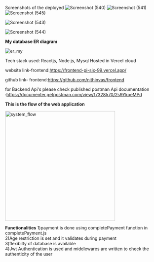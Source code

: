 Screenshots of the deployed 
![Screenshot (540)](https://github.com/nithinvas/backend/assets/40798917/787490ec-3d56-4d2d-a651-50aff811df2a)
![Screenshot (541)](https://github.com/nithinvas/backend/assets/40798917/884f0d36-4530-4e12-a883-b3c5d2269070)
![Screenshot (545)](https://github.com/nithinvas/backend/assets/40798917/52434704-4a6a-4fbb-b40f-90b113013374)

![Screenshot (543)](https://github.com/nithinvas/backend/assets/40798917/ffa0f688-f9bc-4146-b1fb-b2adba9aa46d)

![Screenshot (544)](https://github.com/nithinvas/backend/assets/40798917/386e8d04-d7c7-4127-9be3-9086e4ee6eab)




<Bold><strong><strong>My database ER diagram</strong></strong></Bold>


![er_my](https://github.com/nithinvas/backend/assets/40798917/7677e566-5195-4aea-801e-07a6dd4c9df6)



Tech stack used: Reactjs, Node js, Mysql
Hosted in Vercel cloud


website link-frontend:https://frontend-pi-six-99.vercel.app/

github link- frontend:https://github.com/nithinvas/frontend

for Backend Api's please check published postman Api documentation :https://documenter.getpostman.com/view/17328570/2s9YkoeMPd

<strong><strong>This is the flow of the web application</strong></strong>


<img width="356" alt="system_flow" src="https://github.com/nithinvas/backend/assets/40798917/477ff2b5-cea2-4683-b7ae-db87d15df9ee">



<strong><strong><strong>Functionalities</strong></strong></strong>
1)payment is done using completePayment function in completePayment.js</br>
2)Age restriction is set and it validates during payment </br>
3)flexibilty of database is available</br>
4)Jwt Authentication is used and middlewares are written to check the authenticity of the user </br>



